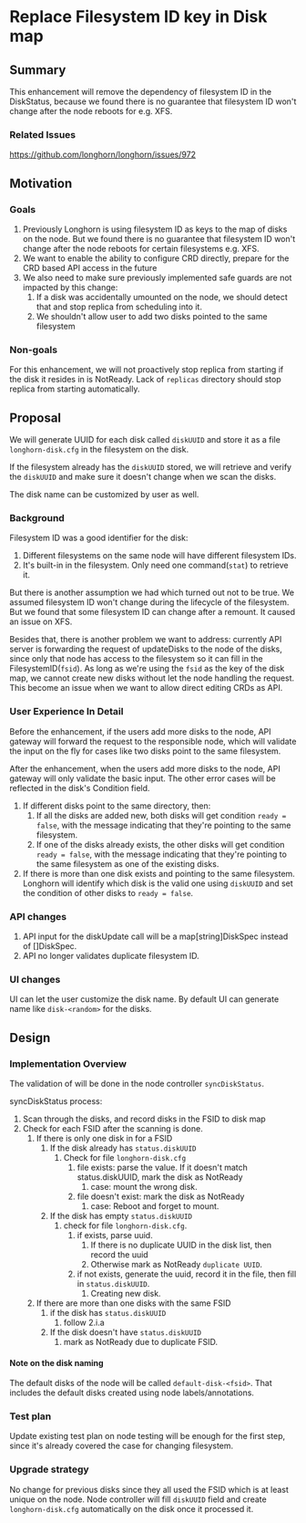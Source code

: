 # Replace Filesystem ID key in Disk map

## Summary

This enhancement will remove the dependency of filesystem ID in the DiskStatus, because we found there is no guarantee that filesystem ID won't change after the node reboots for e.g. XFS.

### Related Issues

https://github.com/longhorn/longhorn/issues/972

## Motivation

### Goals

1. Previously Longhorn is using filesystem ID as keys to the map of disks on the node. But we found there is no guarantee that filesystem ID won't change after the node reboots for certain filesystems e.g. XFS.
1. We want to enable the ability to configure CRD directly, prepare for the CRD based API access in the future
1. We also need to make sure previously implemented safe guards are not impacted by this change:
    1. If a disk was accidentally umounted on the node, we should detect that and stop replica from scheduling into it.
    1. We shouldn't allow user to add two disks pointed to the same filesystem

### Non-goals

For this enhancement, we will not proactively stop replica from starting if the disk it resides in is NotReady. Lack of `replicas` directory should stop replica from starting automatically.

## Proposal
We will generate UUID for each disk called `diskUUID` and store it as a file `longhorn-disk.cfg` in the filesystem on the disk.

If the filesystem already has the `diskUUID` stored, we will retrieve and verify the `diskUUID` and make sure it doesn't change when we scan the disks.

The disk name can be customized by user as well.

### Background
Filesystem ID was a good identifier for the disk:
1. Different filesystems on the same node will have different filesystem IDs.
1. It's built-in in the filesystem. Only need one command(`stat`) to retrieve it.

But there is another assumption we had which turned out not to be true. We assumed filesystem ID won't change during the lifecycle of the filesystem. But we found that some filesystem ID can change after a remount. It caused an issue on XFS.

Besides that, there is another problem we want to address: currently API server is forwarding the request of updateDisks to the node of the disks, since only that node has access to the filesystem so it can fill in the FilesystemID(`fsid`). As long as we're using the `fsid` as the key of the disk map, we cannot create new disks without let the node handling the request. This become an issue when we want to allow direct editing CRDs as API.

### User Experience In Detail

Before the enhancement, if the users add more disks to the node, API gateway will forward the request to the responsible node, which will validate the input on the fly for cases like two disks point to the same filesystem.

After the enhancement, when the users add more disks to the node, API gateway will only validate the basic input. The other error cases will be reflected in the disk's Condition field.

1. If different disks point to the same directory, then:
    1. If all the disks are added new, both disks will get condition `ready = false`, with the message indicating that they're pointing to the same filesystem.
    1. If one of the disks already exists, the other disks will get condition `ready = false`, with the message indicating that they're pointing to the same filesystem as one of the existing disks.
1. If there is more than one disk exists and pointing to the same filesystem. Longhorn will identify which disk is the valid one using `diskUUID` and set the condition of other disks to `ready = false`.

### API changes
1. API input for the diskUpdate call will be a map[string]DiskSpec instead of []DiskSpec.
1. API no longer validates duplicate filesystem ID.

### UI changes
UI can let the user customize the disk name. By default UI can generate name like `disk-<random>` for the disks.

## Design

### Implementation Overview

The validation of will be done in the node controller `syncDiskStatus`.

syncDiskStatus process:

1. Scan through the disks, and record disks in the FSID to disk map
1. Check for each FSID after the scanning is done.
    1. If there is only one disk in for a FSID
        1. If the disk already has `status.diskUUID`
            1. Check for file `longhorn-disk.cfg`
                 1. file exists: parse the value. If it doesn't match status.diskUUID, mark the disk as NotReady
                     1. case: mount the wrong disk.
                 1. file doesn't exist: mark the disk as NotReady
                     1. case: Reboot and forget to mount.
        1. If the disk has empty `status.diskUUID`
             1. check for file `longhorn-disk.cfg`.
                 1. if exists, parse uuid.
                     1. If there is no duplicate UUID in the disk list, then record the uuid
                     1. Otherwise mark as NotReady `duplicate UUID`.
                 1. if not exists, generate the uuid, record it in the file, then fill in `status.diskUUID`.
                     1. Creating new disk.
    1. If there are more than one disks with the same FSID
        1. if the disk has `status.diskUUID`
            1. follow 2.i.a
        1. If the disk doesn't have `status.diskUUID`
            1. mark as NotReady due to duplicate FSID.

#### Note on the disk naming
The default disks of the node will be called `default-disk-<fsid>`. That includes the default disks created using node labels/annotations.

### Test plan

Update existing test plan on node testing will be enough for the first step, since it's already covered the case for changing filesystem.

### Upgrade strategy

No change for previous disks since they all used the FSID which is at least unique on the node.
Node controller will fill `diskUUID` field and create `longhorn-disk.cfg` automatically on the disk once it processed it.
